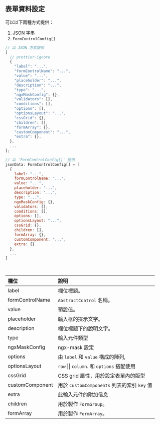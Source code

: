 ## 表單資料設定

可以以下兩種方式提供：

1. JSON 字串
2. `FormControlConfig[]`

<div class="multi-column" style="--column-count: 2">

```javascript
// 以 JSON 方式提供
[
  // prettier-ignore
  {
    "label": "...",
    "formControlName": "...",
    "value": "...",
    "placeholder": "...",
    "description": "...",
    "type": "...",
    "ngxMaskConfig": {},
    "validators": [],
    "conditions": [],
    "options": [],
    "optionsLayout": "...",
    "cssGrid": {},
    "children": [],
    "formArray": {},
    "customComponent": "...",
    "extra": {},
  },
  ...
];
```

```javascript
// 以 `FormControlConfig[]` 提供
jsonData: FormControlConfig[] = [
  {
    label: "...",
    formControlName: "...",
    value: "...",
    placeholder: "...",
    description: "...",
    type: "...",
    ngxMaskConfig: {},
    validators: [],
    conditions: [],
    options: [],
    optionsLayout: "...",
    cssGrid: {},
    children: [],
    formArray: {},
    customComponent: "...",
    extra: {}
  },
  ...
]
```

</div>

<br>

| 欄位            | 說明                                        |
| :-------------- | :------------------------------------------ |
| label           | 欄位標題。                                  |
| formControlName | `AbstractControl` 名稱。                    |
| value           | 預設值。                                    |
| placeholder     | 輸入框的提示文字。                          |
| description     | 欄位標題下的說明文字。                      |
| type            | 輸入元件類型                                |
| ngxMaskConfig   | ngx-mask 設定                               |
| options         | 由 `label` 和 `value` 構成的陣列,           |
| optionsLayout   | `row` \|\| `column`. 和 `options` 搭配使用  |
| cssGrid         | CSS grid 屬性，用於設定表單內的版型         |
| customComponent | 用於 `customComponents` 列表的索引 `key` 值 |
| extra           | 此輸入元件的附加信息                        |
| children        | 用於製作 `FormGroup`。                      |
| formArray       | 用於製作 `FormArray`。                      |
